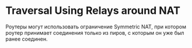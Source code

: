 # Traversal Using Relays around NAT
Роутеры могут использовать ограничение Symmetric NAT, при котором роутер принимает соединения только из пиров, с которым он уже был ранее соединен. 